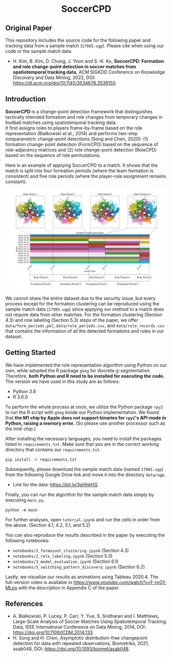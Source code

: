 <div align="center">
	<h1>
		SoccerCPD
	</h1>
</div>

## Original Paper
This repository includes the source code for the following paper and tracking data from a sample match (`17985.ugp`). Please cite when using our code or the sample match data.
- H. Kim, B. Kim, D. Chung, J. Yoon and S.-K. Ko, **SoccerCPD: Formation and role change-point detection in soccer matches from spatiotemporal tracking data**, ACM SIGKDD Conference on Knowledge Discovery and Data Mining, 2022, DOI: https://dl.acm.org/doi/10.1145/3534678.3539150.

## Introduction
**SoccerCPD** is a change-point detection framework that distinguishes tactically intended formation and role changes from temporary changes in football matches using spatiotemporal tracking data.<br>
It first assigns roles to players frame-by-frame based on the role representation (Bialkowski et al., 2014) and performs two-step nonparametric change-point detections (Song and Chen, 2020): (1) formation change-point detection (FormCPD) based on the sequence of role-adjacency matrices and (2) role change-point detection (RoleCPD) based on the sequence of role permutations.<br>

Here is an example of applying SoccerCPD to a match. It shows that the match is split into four formation periods (where the team formation is consistent) and five role periods (where the player-role assignment remains constant).<br>

![timeline](img/timeline_formation.png)<br>

We cannot share the entire dataset due to the security issue, but every process except for the formation clustering can be reproduced using the sample match data (`17985.ugp`) since applying our method to a match does not require data from other matches. For the formation clustering (Section 4.3) and role labeling (Section 5.3) steps of the paper, we offer `data/form_periods.pkl`, `data/role_periods.csv`, and `data/role_records.csv` that contains the information of all the detected formations and roles in our dataset.<br>

## Getting Started
We have implemented the role representation algorithm using Python on our own, while adopted the R package `gSeg` for discrete g-segmentation. Therefore, **both Python and R need to be installed for executing the code.** The version we have used in this study are as follows:

- Python 3.8
- R 3.6.0

To perform the whole process at once, we utilize the Python package `rpy2` to run the R script with  `gSeg` inside our Python implementation. We found that **the M1 chip by Apple does not support binaries for `rpy2`'s API mode in Python, raising a memory error.** (So please use another processor such as the Intel chip.)

After installing the necessary languages, you need to install the packages listed in `requirements.txt`. Make sure that you are in the correct working directory that contains our `requirements.txt`.
```
pip install -r requirements.txt
```

Subsequently, please download the sample match data (named `17985.ugp`) from the following Google Drive link and move it into the directory `data/ugp`.
- Link for the data: https://bit.ly/3gHhkHG

Finally, you can run the algorithm for the sample match data simply by executing `main.py`.
```
python -m main
```

For further analyses, open `tutorial.ipynb` and run the cells in order from the above. (Section 4.1, 4.2, 5.1, and 5.2)

You can also reproduce the results described in the paper by executing the following notebooks:

- `notebooks/1_formaiont_clustering.ipynb` (Section 4.3)
- `notebooks/2_role_labeling.ipynb` (Section 5.3)
- `notebooks/3_model_evaluation.ipynb` (Section 6.1)
- `notebooks/5_switching_pattern_discovery.ipynb` (Section 6.2)<br>

Lastly, we visualize our results as animations using Tableau 2020.4. The full-version video is available in https://www.youtube.com/watch?v=F-tvG1-MLps with the description in Appendix C of the paper.<br>

## References
- A. Bialkowski, P. Lucey, P. Carr, Y. Yue, S. Sridharan and I. Matthews, Large-Scale Analysis of Soccer Matches Using Spatiotemporal Tracking Data, IEEE International Conference on Data Mining, 2014, DOI: https://doi.org/10.1109/ICDM.2014.133.
- H. Song and H. Chen, Asymptotic distribution-free changepoint detection for data with repeated observations, Biometrika, 2021, asab048, DOI: https://doi.org/10.1093/biomet/asab048.
